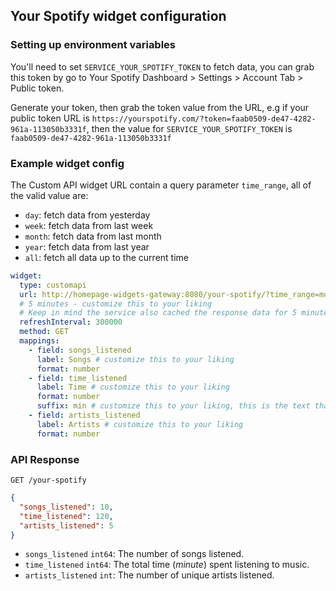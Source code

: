 ## Your Spotify widget configuration

### Setting up environment variables

You'll need to set `SERVICE_YOUR_SPOTIFY_TOKEN` to fetch data, you can grab this token by go to Your Spotify Dashboard > Settings > Account Tab > Public token.

Generate your token, then grab the token value from the URL, e.g if your public token URL is `https://yourspotify.com/?token=faab0509-de47-4282-961a-113050b3331f`, then the value for `SERVICE_YOUR_SPOTIFY_TOKEN` is `faab0509-de47-4282-961a-113050b3331f`

### Example widget config

The Custom API widget URL contain a query parameter `time_range`, all of the valid value are:
- `day`: fetch data from yesterday
- `week`: fetch data from last week
- `month`: fetch data from last month
- `year`: fetch data from last year
- `all`: fetch all data up to the current time

```yaml
widget:
  type: customapi
  url: http://homepage-widgets-gateway:8080/your-spotify/?time_range=month
  # 5 minutes - customize this to your liking
  # Keep in mind the service also cached the response data for 5 minutes since Your Spotify also doesn't fetch data regularly, so there's no need to set this to a lower value.
  refreshInterval: 300000
  method: GET
  mappings:
    - field: songs_listened
      label: Songs # customize this to your liking
      format: number
    - field: time_listened
      label: Time # customize this to your liking
      format: number
      suffix: min # customize this to your liking, this is the text that will appear after the value
    - field: artists_listened
      label: Artists # customize this to your liking
      format: number
```

### API Response

`GET /your-spotify`

```json
{
  "songs_listened": 10,
  "time_listened": 120,
  "artists_listened": 5
}
```

- `songs_listened` `int64`: The number of songs listened.
- `time_listened` `int64`: The total time (_minute_) spent listening to music.
- `artists_listened` `int`: The number of unique artists listened.